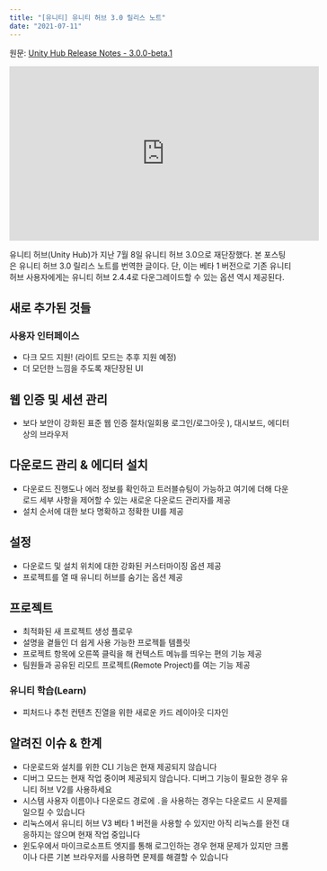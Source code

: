 ```yaml
---
title: "[유니티] 유니티 허브 3.0 릴리스 노트"
date: "2021-07-11"
---
```


원문: [Unity Hub Release Notes - 3.0.0-beta.1](https://unity3d.com/hub/whats-new)

<iframe width="551" height="310" src="https://www.youtube.com/embed/cfDoIs1r2qU" title="YouTube video player" frameborder="0" allow="accelerometer; autoplay; clipboard-write; encrypted-media; gyroscope; picture-in-picture" allowfullscreen></iframe>

유니티 허브(Unity Hub)가 지난 7월 8일 유니티 허브 3.0으로 재단장했다. 본 포스팅은 유니티 허브 3.0 릴리스 노트를 번역한 글이다. 단, 이는 베타 1 버전으로 기존 유니티 허브 사용자에게는 유니티 허브 2.4.4로 다운그레이드할 수 있는 옵션 역시 제공된다.

## 새로 추가된 것들

### 사용자 인터페이스

- 다크 모드 지원! (라이트 모드는 추후 지원 예정)
- 더 모던한 느낌을 주도록 재단장된 UI

## 웹 인증 및 세션 관리

- 보다 보안이 강화된 표준 웹 인증 절차(일회용 로그인/로그아웃 ), 대시보드, 에디터 상의 브라우저

## 다운로드 관리 & 에디터 설치

- 다운로드 진행도나 에러 정보를 확인하고 트러블슈팅이 가능하고 여기에 더해 다운로드 세부 사항을 제어할 수 있는 새로운 다운로드 관리자를 제공
- 설치 순서에 대한 보다 명확하고 정확한 UI를 제공

## 설정

- 다운로드 및 설치 위치에 대한 강화된 커스터마이징 옵션 제공
- 프로젝트를 열 때 유니티 허브를 숨기는 옵션 제공

## 프로젝트

- 최적화된 새 프로젝트 생성 플로우
- 설명을 곁들인 더 쉽게 사용 가능한 프로젝틑 템플릿
- 프로젝트 항목에 오른쪽 클릭을 해 컨텍스트 메뉴를 띄우는 편의 기능 제공
- 팀원들과 공유된 리모트 프로젝트(Remote Project)를 여는 기능 제공

### 유니티 학습(Learn)

- 피처드나 추천 컨텐츠 진열을 위한 새로운 카드 레이아웃 디자인

## 알려진 이슈 & 한계

- 다운로드와 설치를 위한 CLI 기능은 현재 제공되지 않습니다
- 디버그 모드는 현재 작업 중이며 제공되지 않습니다. 디버그 기능이 필요한 경우 유니티 허브 V2를 사용하세요
- 시스템 사용자 이름이나 다운로드 경로에 `.`을 사용하는 경우는 다운로드 시 문제를 일으킬 수 있습니다
- 리눅스에서 유니티 허브 V3 베타 1 버전을 사용할 수 있지만 아직 리눅스를 완전 대응하지는 않으며 현재 작업 중입니다
- 윈도우에서 마이크로소프트 엣지를 통해 로그인하는 경우 현재 문제가 있지만 크롬이나 다른 기본 브라우저를 사용하면 문제를 해결할 수 있습니다
